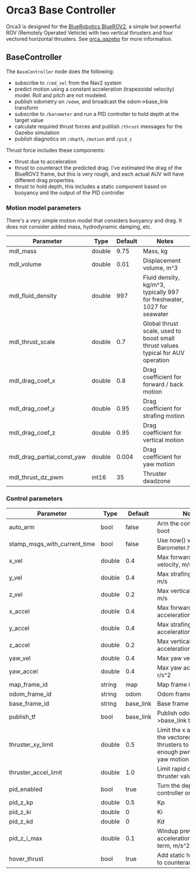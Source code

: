 # Orca3 Base Controller

Orca3 is designed for the [BlueRobotics BlueROV2](https://bluerobotics.com/store/rov/bluerov2/),
a simple but powerful ROV (Remotely Operated Vehicle) with two vertical thrusters and 
four vectored horizontal thrusters. See [orca_gazebo](../orca_gazebo) for more information.

## BaseController

The `BaseController` node does the following:
* subscribe to `/cmd_vel` from the Nav2 system
* predict motion using a constant acceleration (trapezoidal velocity) model. Roll and pitch are not modeled.
* publish odometry on `/odom`, and broadcast the odom->base_link transform
* subscribe to `/barometer` and run a PID controller to hold depth at the target value
* calculate required thrust forces and publish `/thrust` messages for the Gazebo simulation
* publish diagnotics on `/depth`, `/motion` and `/pid_z`

Thrust force includes these components:
* thrust due to acceleration
* thrust to counteract the predicted drag. I've estimated the drag of the BlueROV2 frame, but this is very rough,
and each actual AUV will have different drag properties.
* thrust to hold depth, this includes a static component based on buoyancy and the output of the PID controller

### Motion model parameters

There's a very simple motion model that considers buoyancy and drag.
It does not consider added mass, hydrodynamic damping, etc.

| Parameter | Type | Default | Notes |
|---|---|---|---|
| mdl_mass | double | 9.75 | Mass, kg |
| mdl_volume | double | 0.01 | Displacement volume, m^3 |
| mdl_fluid_density | double | 997 | Fluid density, kg/m^3, typically 997 for freshwater, 1027 for seawater |
| mdl_thrust_scale | double | 0.7 | Global thrust scale, used to boost small thrust values typical for AUV operation |
| mdl_drag_coef_x | double | 0.8 | Drag coefficient for forward / back motion |
| mdl_drag_coef_y | double | 0.95 | Drag coefficient for strafing motion |
| mdl_drag_coef_z | double | 0.95 | Drag coefficient for vertical motion |
| mdl_drag_partial_const_yaw | double | 0.004 | Drag coefficient for yaw motion |
| mdl_thrust_dz_pwm | int16 | 35 | Thruster deadzone |

### Control parameters

| Parameter | Type | Default | Notes |
|---|---|---|---|
| auto_arm | bool | false | Arm the controller on boot |
| stamp_msgs_with_current_time | bool | false | Use now() vs Barometer.header.stamp |
| x_vel | double | 0.4 | Max forward / back velocity, m/s |
| y_vel | double | 0.4 | Max strafing velocity, m/s |
| z_vel | double | 0.2 | Max vertical velocity, m/s |
| x_accel | double | 0.4 | Max forward / back acceleration, m/s^2 |
| y_accel | double | 0.4 | Max strafing acceleration, m/s^2 |
| z_accel | double | 0.2 | Max vertical acceleration, m/s^2 |
| yaw_vel | double | 0.4 | Max yaw velocity, r/s |
| yaw_accel | double | 0.4 | Max yaw acceleration, r/s^2 |
| map_frame_id | string | map | Map frame id |
| odom_frame_id | string | odom | Odom frame id |
| base_frame_id | string | base_link | Base frame id |
| publish_tf | bool | base_link | Publish odom->base_link transform |
| thruster_xy_limit | double | 0.5 | Limit the x and y effort in the vectored horizontal thrusters to provide enough pwm range for yaw motion |
| thruster_accel_limit | double | 1.0 | Limit rapid changes to thruster values |
| pid_enabled | bool | true | Turn the depth PID controller on or off |
| pid_z_kp | double | 0.5 | Kp |
| pid_z_ki | double | 0 | Ki |
| pid_z_kd | double | 0 | Kd |
| pid_z_i_max | double | 0.1 | Windup prevention: max acceleration from Ki term, m/s^2 |
| hover_thrust | bool | true | Add static hover thrust to counteract buoyancy |
